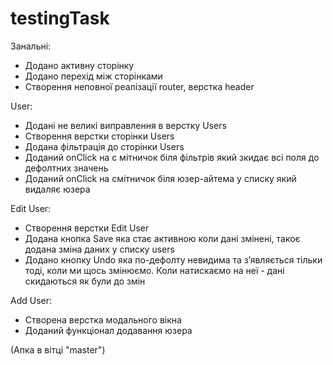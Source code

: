 # testingTask

Занальні:

- Додано активну сторінку
- Додано перехід між сторінками
- Створення неповної реалізації router, верстка header

User: 

- Додані не великі виправлення в верстку Users
- Створення верстки сторінки Users
- Додана фільтрація до сторінки Users
- Доданий onClick на с мітничок біля фільтрів який зкидає всі поля до дефолтних значень
- Доданий onClick на cмітничок біля юзер-айтема у списку який видаляє юзера

Edit User: 

- Створення верстки Edit User
- Додана кнопка Save яка стає активною коли дані змінені, такоє додана зміна даних у списку users
- Додано кнопку Undo яка по-дефолту невидима та зʼявляється тільки тоді, коли ми щось змінюємо.
  Коли натискаємо на неї - дані скидаються як були до змін

Add User: 

- Створена верстка модального вікна
- Доданий функціонал додавання юзера

(Апка в вітці "master")
